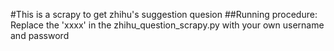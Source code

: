 #This is a scrapy to get zhihu's suggestion quesion
##Running procedure:
Replace the 'xxxx' in the zhihu\_question\_scrapy.py with your own username and password
